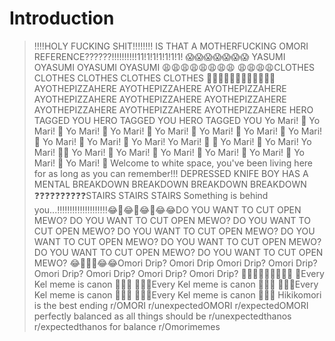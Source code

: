 # Introduction

> ‼️‼️HOLY FUCKING SHIT‼️‼️‼️‼️ IS THAT A MOTHERFUCKING OMORI REFERENCE??????!!!!!!!!!!11!1!1!1!1!1!1! 😱😱😱😱😱😱😱 YASUMI OYASUMI OYASUMI OYASUMI 😩😩😩😩😩😩😩😩 😩😩😩😩CLOTHES CLOTHES CLOTHES CLOTHES CLOTHES 🤬😡🤬😡🤬😡🤬🤬😡🤬🤬😡AYOTHEPIZZAHERE AYOTHEPIZZAHERE AYOTHEPIZZAHERE AYOTHEPIZZAHERE AYOTHEPIZZAHERE AYOTHEPIZZAHERE AYOTHEPIZZAHERE AYOTHEPIZZAHERE AYOTHEPIZZAHERE HERO TAGGED YOU HERO TAGGED YOU HERO TAGGED YOU Yo Mari! 📶 Yo Mari! 📶 Yo Mari! 📶 Yo Mari! 📶 Yo Mari! 📶 Yo Mari! 📶 Yo Mari! 📶 Yo Mari! 📶 Yo Mari! 📶 Yo Mari! 📶 Yo Mari! Yo Mari! 📶 📶 Yo Mari! 📶 Yo Mari! Yo Mari! 📶📶 Yo Mari! 📶 Yo Mari! 📶 Yo Mari! 📶 Yo Mari! 📶 Yo Mari! 📶 Yo Mari! 📶 Yo Mari! 📶 Welcome to white space, you've been living here for as long as you can remember!!! DEPRESSED KNIFE BOY HAS A MENTAL BREAKDOWN BREAKDOWN BREAKDOWN BREAKDOWN ❓❓❓❓❓❓❓❓❓❓STAIRS STAIRS STAIRS Something is behind you...‼️‼️‼️‼️‼️‼️‼️‼️‼️‼️😂🤣😂🤣😂🤣😂😂DO YOU WANT TO CUT OPEN MEWO? DO YOU WANT TO CUT OPEN MEWO? DO YOU WANT TO CUT OPEN MEWO? DO YOU WANT TO CUT OPEN MEWO? DO YOU WANT TO CUT OPEN MEWO? DO YOU WANT TO CUT OPEN MEWO? DO YOU WANT TO CUT OPEN MEWO? DO YOU WANT TO CUT OPEN MEWO? 😂🤣🤣🤣😂😂Omori Drip? Omori Drip Omori Drip? Omori Drip? Omori Drip? Omori Drip? Omori Drip? Omori Drip? 🔪🔪🔪🔪🔪🔪🔪🔪🔪 🏀Every Kel meme is canon 🏀🏀🏀 🏀🏀🏀Every Kel meme is canon 🏀🏀🏀 🏀🏀🏀Every Kel meme is canon 🏀🏀🏀 🏀🏀🏀Every Kel meme is canon 🏀🏀🏀 Hikikomori is the best ending r/OMORI r/unexpectedOMORI r/expectedOMORI perfectly balanced as all things should be r/unexpectedthanos r/expectedthanos for balance r/Omorimemes
